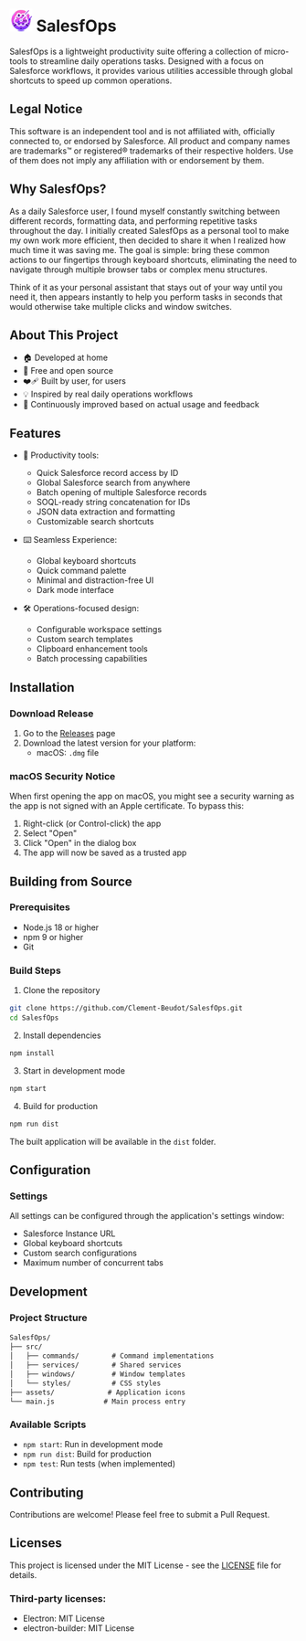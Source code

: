 # <img src="assets/icon.png" width="40"> SalesfOps

SalesfOps is a lightweight productivity suite offering a collection of micro-tools to streamline daily operations tasks. Designed with a focus on Salesforce workflows, it provides various utilities accessible through global shortcuts to speed up common operations.

## Legal Notice

This software is an independent tool and is not affiliated with, officially connected to, or endorsed by Salesforce. All product and company names are trademarks™ or registered® trademarks of their respective holders. Use of them does not imply any affiliation with or endorsement by them.


## Why SalesfOps?

As a daily Salesforce user, I found myself constantly switching between different records, formatting data, and performing repetitive tasks throughout the day. I initially created SalesfOps as a personal tool to make my own work more efficient, then decided to share it when I realized how much time it was saving me. The goal is simple: bring these common actions to our fingertips through keyboard shortcuts, eliminating the need to navigate through multiple browser tabs or complex menu structures.


Think of it as your personal assistant that stays out of your way until you need it, then appears instantly to help you perform tasks in seconds that would otherwise take multiple clicks and window switches.

## About This Project

- 🏠 Developed at home 
- 🦭 Free and open source
- ❤️‍🩹 Built by user, for users
- 💡 Inspired by real daily operations workflows
- 🔄 Continuously improved based on actual usage and feedback

## Features

- 🚀 Productivity tools:
  - Quick Salesforce record access by ID
  - Global Salesforce search from anywhere
  - Batch opening of multiple Salesforce records
  - SOQL-ready string concatenation for IDs
  - JSON data extraction and formatting
  - Customizable search shortcuts

- ⌨️ Seamless Experience:
  - Global keyboard shortcuts
  - Quick command palette
  - Minimal and distraction-free UI
  - Dark mode interface

- 🛠️ Operations-focused design:
  - Configurable workspace settings
  - Custom search templates
  - Clipboard enhancement tools
  - Batch processing capabilities

## Installation

### Download Release

1. Go to the [Releases](https://github.com/Clement-Beudot/SalesfOps/releases) page
2. Download the latest version for your platform:
   - macOS: `.dmg` file

### macOS Security Notice

When first opening the app on macOS, you might see a security warning as the app is not signed with an Apple certificate. To bypass this:

1. Right-click (or Control-click) the app
2. Select "Open"
3. Click "Open" in the dialog box
4. The app will now be saved as a trusted app

## Building from Source

### Prerequisites

- Node.js 18 or higher
- npm 9 or higher
- Git

### Build Steps

1. Clone the repository
```bash
git clone https://github.com/Clement-Beudot/SalesfOps.git
cd SalesfOps
```

2. Install dependencies
```bash
npm install
```

3. Start in development mode
```bash
npm start
```

4. Build for production
```bash
npm run dist
```

The built application will be available in the `dist` folder.

## Configuration

### Settings

All settings can be configured through the application's settings window:

- Salesforce Instance URL
- Global keyboard shortcuts
- Custom search configurations
- Maximum number of concurrent tabs

## Development

### Project Structure

```
SalesfOps/
├── src/
│   ├── commands/        # Command implementations
│   ├── services/        # Shared services
│   ├── windows/         # Window templates
│   └── styles/          # CSS styles
├── assets/             # Application icons
└── main.js            # Main process entry
```

### Available Scripts

- `npm start`: Run in development mode
- `npm run dist`: Build for production
- `npm test`: Run tests (when implemented)

## Contributing

Contributions are welcome! Please feel free to submit a Pull Request.

## Licenses

This project is licensed under the MIT License - see the [LICENSE](LICENSE) file for details.

### Third-party licenses:

- Electron: MIT License
- electron-builder: MIT License